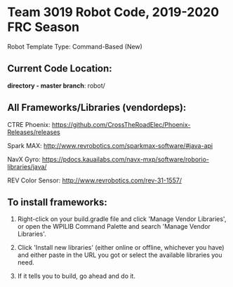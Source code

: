 # Team 3019 Robot Code, 2019-2020 FRC Season
Robot Template Type: Command-Based (New)
 
## Current Code Location:
**directory - master branch**: robot/

## All Frameworks/Libraries (vendordeps):

CTRE Phoenix: https://github.com/CrossTheRoadElec/Phoenix-Releases/releases

Spark MAX: http://www.revrobotics.com/sparkmax-software/#java-api

NavX Gyro: https://pdocs.kauailabs.com/navx-mxp/software/roborio-libraries/java/

REV Color Sensor: http://www.revrobotics.com/rev-31-1557/

## To install frameworks:

1) Right-click on your build.gradle file and click 'Manage Vendor Libraries', or open the WPILIB Command Palette and search 'Manage Vendor Libraries'.

2) Click 'Install new libraries' (either online or offline, whichever you have) and either paste in the URL you got or select the available libraries you need.

3) If it tells you to build, go ahead and do it.
